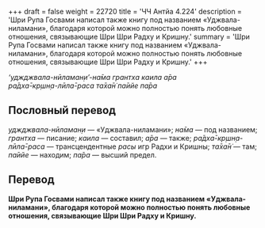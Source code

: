 +++
draft = false
weight = 22720
title = 'ЧЧ Антйа 4.224'
description = 'Шри Рупа Госвами написал также книгу под названием «Уджвала-ниламани», благодаря которой можно полностью понять любовные отношения, связывающие Шри Шри Радху и Кришну.'
summary = 'Шри Рупа Госвами написал также книгу под названием «Уджвала-ниламани», благодаря которой можно полностью понять любовные отношения, связывающие Шри Шри Радху и Кришну.'
+++

_‘уджджвала-нӣламан̣и’-на̄ма грантха каила а̄ра  
ра̄дха̄-кр̣шн̣а-лӣла̄-раса та̄ха̄н̇ па̄ийе па̄ра_

## Пословный перевод

_уджджвала_\-_нӣламан̣и_ — «Уджвала-ниламани»; _на̄ма_ — под названием; _грантха_ — писание; _каила_ — составил; _а̄ра_ — также; _ра̄дха̄_\-_кр̣шн̣а_\-_лӣла̄_\-_раса_ — трансцендентные _расы_ игр Радхи и Кришны; _та̄ха̄н̇_ — там; _па̄ийе_ — находим; _па̄ра_ — высший предел.

## Перевод

**Шри Рупа Госвами написал также книгу под названием «Уджвала-ниламани», благодаря которой можно полностью понять любовные отношения, связывающие Шри Шри Радху и Кришну.**
